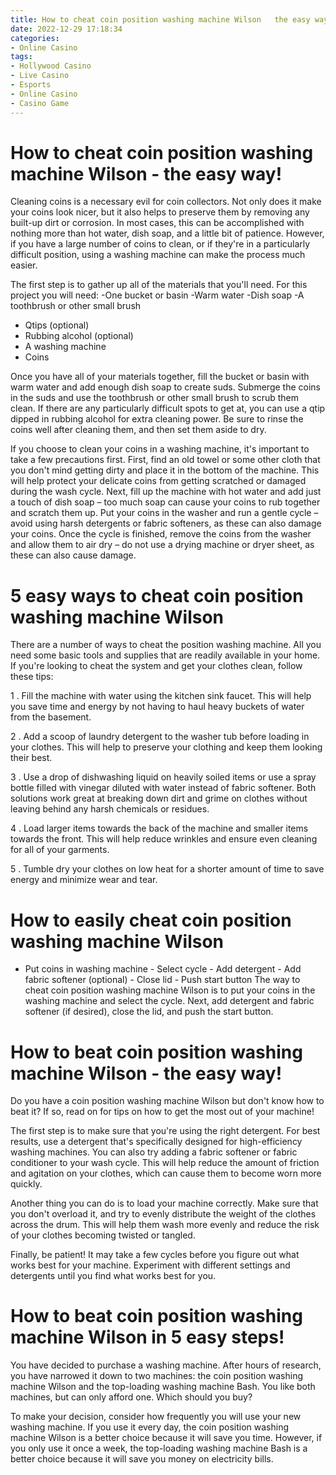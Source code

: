 ```yaml
---
title: How to cheat coin position washing machine Wilson   the easy way!
date: 2022-12-29 17:18:34
categories:
- Online Casino
tags:
- Hollywood Casino
- Live Casino
- Esports
- Online Casino
- Casino Game
---
```



#  How to cheat coin position washing machine Wilson - the easy way!




Cleaning coins is a necessary evil for coin collectors. Not only does it make your coins look nicer, but it also helps to preserve them by removing any built-up dirt or corrosion. In most cases, this can be accomplished with nothing more than hot water, dish soap, and a little bit of patience. However, if you have a large number of coins to clean, or if they're in a particularly difficult position, using a washing machine can make the process much easier.



The first step is to gather up all of the materials that you'll need. For this project you will need: 
-One bucket or basin
-Warm water
-Dish soap
-A toothbrush or other small brush
- Qtips (optional) 
- Rubbing alcohol (optional)
- A washing machine 
- Coins 

Once you have all of your materials together, fill the bucket or basin with warm water and add enough dish soap to create suds. Submerge the coins in the suds and use the toothbrush or other small brush to scrub them clean. If there are any particularly difficult spots to get at, you can use a qtip dipped in rubbing alcohol for extra cleaning power. Be sure to rinse the coins well after cleaning them, and then set them aside to dry. 

If you choose to clean your coins in a washing machine, it's important to take a few precautions first. First, find an old towel or some other cloth that you don't mind getting dirty and place it in the bottom of the machine. This will help protect your delicate coins from getting scratched or damaged during the wash cycle. Next, fill up the machine with hot water and add just a touch of dish soap – too much soap can cause your coins to rub together and scratch them up. Put your coins in the washer and run a gentle cycle – avoid using harsh detergents or fabric softeners, as these can also damage your coins. Once the cycle is finished, remove the coins from the washer and allow them to air dry – do not use a drying machine or dryer sheet, as these can also cause damage.

#  5 easy ways to cheat coin position washing machine Wilson

There are a number of ways to cheat the position washing machine. All you need some basic tools and supplies that are readily available in your home. If you're looking to cheat the system and get your clothes clean, follow these tips:

1 . Fill the machine with water using the kitchen sink faucet. This will help you save time and energy by not having to haul heavy buckets of water from the basement.

2 . Add a scoop of laundry detergent to the washer tub before loading in your clothes. This will help to preserve your clothing and keep them looking their best.

3 . Use a drop of dishwashing liquid on heavily soiled items or use a spray bottle filled with vinegar diluted with water instead of fabric softener. Both solutions work great at breaking down dirt and grime on clothes without leaving behind any harsh chemicals or residues.

4 . Load larger items towards the back of the machine and smaller items towards the front. This will help reduce wrinkles and ensure even cleaning for all of your garments.

5 . Tumble dry your clothes on low heat for a shorter amount of time to save energy and minimize wear and tear.

#  How to easily cheat coin position washing machine Wilson

- Put coins in washing machine - Select cycle - Add detergent - Add fabric softener (optional) - Close lid - Push start button
The way to cheat coin position washing machine Wilson is to put your coins in the washing machine and select the cycle. Next, add detergent and fabric softener (if desired), close the lid, and push the start button.

#  How to beat coin position washing machine Wilson - the easy way!

Do you have a coin position washing machine Wilson but don't know how to beat it? If so, read on for tips on how to get the most out of your machine!

The first step is to make sure that you're using the right detergent. For best results, use a detergent that's specifically designed for high-efficiency washing machines. You can also try adding a fabric softener or fabric conditioner to your wash cycle. This will help reduce the amount of friction and agitation on your clothes, which can cause them to become worn more quickly.

Another thing you can do is to load your machine correctly. Make sure that you don't overload it, and try to evenly distribute the weight of the clothes across the drum. This will help them wash more evenly and reduce the risk of your clothes becoming twisted or tangled.

Finally, be patient! It may take a few cycles before you figure out what works best for your machine. Experiment with different settings and detergents until you find what works best for you.

#  How to beat coin position washing machine Wilson in 5 easy steps!

You have decided to purchase a washing machine. After hours of research, you have narrowed it down to two machines: the coin position washing machine Wilson and the top-loading washing machine Bash. You like both machines, but can only afford one. Which should you buy?

To make your decision, consider how frequently you will use your new washing machine. If you use it every day, the coin position washing machine Wilson is a better choice because it will save you time. However, if you only use it once a week, the top-loading washing machine Bash is a better choice because it will save you money on electricity bills.